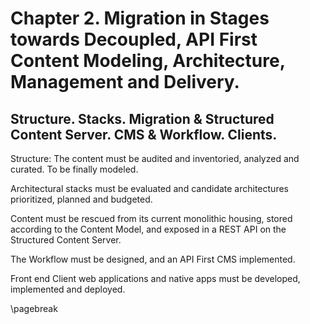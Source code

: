 # Chapter 2. Migration in Stages towards Decoupled, API First Content Modeling, Architecture, Management and Delivery.

## Structure. Stacks. Migration & Structured Content Server. CMS & Workflow. Clients.

Structure: The content must be audited and inventoried, analyzed and curated. To be finally modeled.

Architectural stacks must be evaluated and candidate architectures prioritized, planned and budgeted.

Content must be rescued from its current monolithic housing, stored according to the Content Model, and exposed in a REST API on the Structured Content Server.

The Workflow must be designed, and an API First CMS implemented.

Front end Client web applications and native apps must be developed, implemented and deployed.

\pagebreak
